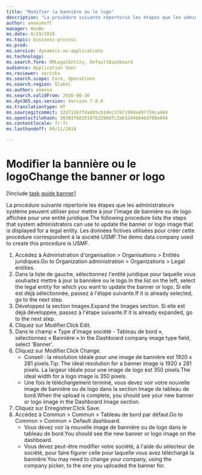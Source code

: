 ```yaml
--- 
title: "Modifier la bannière ou le logo"
description: "La procédure suivante répertorie les étapes que les administrateurs système peuvent utiliser pour mettre à jour l'image de bannière ou de logo affichée pour une entité juridique."
author: aneesmsft
manager: AnnBe
ms.date: 8/29/2018
ms.topic: business-process
ms.prod: 
ms.service: dynamics-ax-applications
ms.technology: 
ms.search.form: OMLegalEntity, DefaultDashboard
audience: Application User
ms.reviewer: sericks
ms.search.scope: Core, Operations
ms.search.region: Global
ms.author: aneesa
ms.search.validFrom: 2016-06-30
ms.dyn365.ops.version: Version 7.0.0
ms.translationtype: HT
ms.sourcegitcommit: 32d71167fdad65cb1dec37671999a497759ca484
ms.openlocfilehash: 50303f683518762290d7c3a63244b846d708e044
ms.contentlocale: fr-fr
ms.lasthandoff: 09/11/2018

---
```

# <a name="change-the-banner-or-logo"></a><span data-ttu-id="9d450-103">Modifier la bannière ou le logo</span><span class="sxs-lookup"><span data-stu-id="9d450-103">Change the banner or logo</span></span>

[!include [task guide banner](../../includes/task-guide-banner.md)]

<span data-ttu-id="9d450-104">La procédure suivante répertorie les étapes que les administrateurs système peuvent utiliser pour mettre à jour l'image de bannière ou de logo affichée pour une entité juridique.</span><span class="sxs-lookup"><span data-stu-id="9d450-104">The following procedure lists the steps that system administrators can use to update the banner or logo image that is displayed for a legal entity.</span></span> <span data-ttu-id="9d450-105">Les données fictives utilisées pour créer cette procédure correspondent à la société USMF.</span><span class="sxs-lookup"><span data-stu-id="9d450-105">The demo data company used to create this procedure is USMF.</span></span>

1. <span data-ttu-id="9d450-106">Accédez à Administration d'organisation > Organisations > Entités juridiques.</span><span class="sxs-lookup"><span data-stu-id="9d450-106">Go to Organization administration > Organizations > Legal entities.</span></span>
2. <span data-ttu-id="9d450-107">Dans la liste de gauche, sélectionnez l'entité juridique pour laquelle vous souhaitez mettre à jour la bannière ou le logo.</span><span class="sxs-lookup"><span data-stu-id="9d450-107">In the list on the left, select the legal entity for which you want to update the banner or logo.</span></span> <span data-ttu-id="9d450-108">Si elle est déjà sélectionnée, passez à l'étape suivante.</span><span class="sxs-lookup"><span data-stu-id="9d450-108">If it is already selected, go to the next step.</span></span>
3. <span data-ttu-id="9d450-109">Développez la section Images.</span><span class="sxs-lookup"><span data-stu-id="9d450-109">Expand the Images section.</span></span> <span data-ttu-id="9d450-110">Si elle est déjà développée, passez à l'étape suivante.</span><span class="sxs-lookup"><span data-stu-id="9d450-110">If it is already expanded, go to the next step.</span></span>
4. <span data-ttu-id="9d450-111">Cliquez sur Modifier.</span><span class="sxs-lookup"><span data-stu-id="9d450-111">Click Edit.</span></span>
5. <span data-ttu-id="9d450-112">Dans le champ « Type d'image société - Tableau de bord », sélectionnez « Bannière ».</span><span class="sxs-lookup"><span data-stu-id="9d450-112">In the Dashboard company image type field, select 'Banner'.</span></span>
6. <span data-ttu-id="9d450-113">Cliquez sur Modifier.</span><span class="sxs-lookup"><span data-stu-id="9d450-113">Click Change.</span></span>
    * <span data-ttu-id="9d450-114">Conseil : la résolution idéale pour une image de bannière est 1920 x 281 pixels.</span><span class="sxs-lookup"><span data-stu-id="9d450-114">Tip: The ideal resolution for a banner image is 1920 x 281 pixels.</span></span> <span data-ttu-id="9d450-115">La largeur idéale pour une image de logo est 350 pixels.</span><span class="sxs-lookup"><span data-stu-id="9d450-115">The ideal width for a logo image is 350 pixels.</span></span>  
    * <span data-ttu-id="9d450-116">Une fois le téléchargement terminé, vous devez voir votre nouvelle image de bannière ou de logo dans la section Image de tableau de bord.</span><span class="sxs-lookup"><span data-stu-id="9d450-116">When the upload is complete, you should see your new banner or logo image in the Dashboard Image section.</span></span>  
7. <span data-ttu-id="9d450-117">Cliquez sur Enregistrer.</span><span class="sxs-lookup"><span data-stu-id="9d450-117">Click Save.</span></span>
8. <span data-ttu-id="9d450-118">Accédez à Commun > Commun > Tableau de bord par défaut.</span><span class="sxs-lookup"><span data-stu-id="9d450-118">Go to Common > Common > Default dashboard.</span></span>
    * <span data-ttu-id="9d450-119">Vous devez voir la nouvelle image de bannière ou de logo dans le tableau de bord.</span><span class="sxs-lookup"><span data-stu-id="9d450-119">You should see the new banner or logo image on the dashboard.</span></span>  
    * <span data-ttu-id="9d450-120">Vous devez peut-être modifier votre société, à l'aide du sélecteur de société, pour faire figurer celle pour laquelle vous avez téléchargé la bannière.</span><span class="sxs-lookup"><span data-stu-id="9d450-120">You may need to change your company, using the company picker, to the one you uploaded the banner for.</span></span>  


